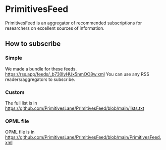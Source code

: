 # PrimitivesFeed
PrimitivesFeed is an aggregator of recommended subscriptions for researchers on excellent sources of information. 
## How to subscribe
### Simple
We made a bundle for these feeds.
https://rss.app/feeds/_b730IyHUx5nmOO8w.xml
You can use any RSS readers/aggregators to subscribe.
### Custom
The full list is in https://github.com/PrimitivesLane/PrimitivesFeed/blob/main/lists.txt
### OPML file
OPML file is in https://github.com/PrimitivesLane/PrimitivesFeed/blob/main/PrimitivesFeed.xml